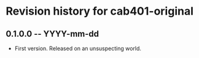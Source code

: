 # Revision history for cab401-original

## 0.1.0.0  -- YYYY-mm-dd

* First version. Released on an unsuspecting world.
